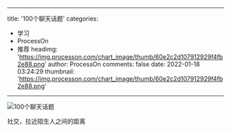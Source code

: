 
---
title: '100个聊天话题'
categories: 
 - 学习
 - ProcessOn
 - 推荐
headimg: 'https://img.processon.com/chart_image/thumb/60e2c2d107912929f4fb2e88.png'
author: ProcessOn
comments: false
date: 2022-01-18 03:24:29
thumbnail: 'https://img.processon.com/chart_image/thumb/60e2c2d107912929f4fb2e88.png'
---

<div>   
<img class="thumb" alt="100个聊天话题" src="https://img.processon.com/chart_image/thumb/60e2c2d107912929f4fb2e88.png" referrerpolicy="no-referrer">
<p>社交，拉近陌生人之间的距离</p>  
</div>
            